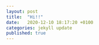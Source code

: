 ```yaml
---
layout: post
title:  "Hi!!"
date:   2020-12-10 18:17:20 +0100
categories: jekyll update
published: true
---
```

